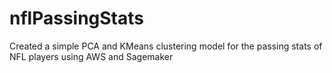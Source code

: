 # nflPassingStats
Created a simple PCA and KMeans clustering model for the passing stats of NFL players using AWS and Sagemaker
